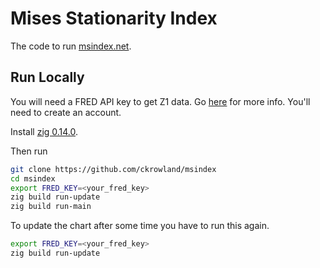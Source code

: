# Mises Stationarity Index

The code to run [msindex.net](https://www.msindex.net).

## Run Locally

You will need a FRED API key to get Z1 data.
Go [here](https://fred.stlouisfed.org/docs/api/api_key.html) for more info.
You'll need to create an account.

Install [zig 0.14.0](https://ziglang.org/download).

Then run

```bash
git clone https://github.com/ckrowland/msindex
cd msindex
export FRED_KEY=<your_fred_key>
zig build run-update
zig build run-main
```

To update the chart after some time you have to run this again.

```bash
export FRED_KEY=<your_fred_key>
zig build run-update 
```
